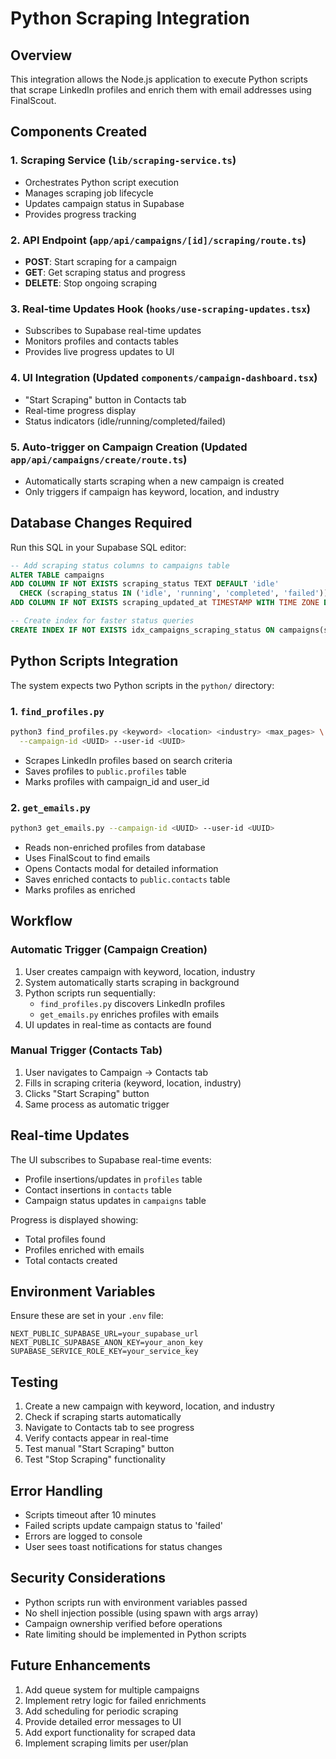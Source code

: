 # Python Scraping Integration

## Overview
This integration allows the Node.js application to execute Python scripts that scrape LinkedIn profiles and enrich them with email addresses using FinalScout.

## Components Created

### 1. **Scraping Service** (`lib/scraping-service.ts`)
- Orchestrates Python script execution
- Manages scraping job lifecycle
- Updates campaign status in Supabase
- Provides progress tracking

### 2. **API Endpoint** (`app/api/campaigns/[id]/scraping/route.ts`)
- **POST**: Start scraping for a campaign
- **GET**: Get scraping status and progress
- **DELETE**: Stop ongoing scraping

### 3. **Real-time Updates Hook** (`hooks/use-scraping-updates.tsx`)
- Subscribes to Supabase real-time updates
- Monitors profiles and contacts tables
- Provides live progress updates to UI

### 4. **UI Integration** (Updated `components/campaign-dashboard.tsx`)
- "Start Scraping" button in Contacts tab
- Real-time progress display
- Status indicators (idle/running/completed/failed)

### 5. **Auto-trigger on Campaign Creation** (Updated `app/api/campaigns/create/route.ts`)
- Automatically starts scraping when a new campaign is created
- Only triggers if campaign has keyword, location, and industry

## Database Changes Required

Run this SQL in your Supabase SQL editor:

```sql
-- Add scraping status columns to campaigns table
ALTER TABLE campaigns 
ADD COLUMN IF NOT EXISTS scraping_status TEXT DEFAULT 'idle' 
  CHECK (scraping_status IN ('idle', 'running', 'completed', 'failed')),
ADD COLUMN IF NOT EXISTS scraping_updated_at TIMESTAMP WITH TIME ZONE DEFAULT NOW();

-- Create index for faster status queries
CREATE INDEX IF NOT EXISTS idx_campaigns_scraping_status ON campaigns(scraping_status);
```

## Python Scripts Integration

The system expects two Python scripts in the `python/` directory:

### 1. `find_profiles.py`
```bash
python3 find_profiles.py <keyword> <location> <industry> <max_pages> \
  --campaign-id <UUID> --user-id <UUID>
```
- Scrapes LinkedIn profiles based on search criteria
- Saves profiles to `public.profiles` table
- Marks profiles with campaign_id and user_id

### 2. `get_emails.py`
```bash
python3 get_emails.py --campaign-id <UUID> --user-id <UUID>
```
- Reads non-enriched profiles from database
- Uses FinalScout to find emails
- Opens Contacts modal for detailed information
- Saves enriched contacts to `public.contacts` table
- Marks profiles as enriched

## Workflow

### Automatic Trigger (Campaign Creation)
1. User creates campaign with keyword, location, industry
2. System automatically starts scraping in background
3. Python scripts run sequentially:
   - `find_profiles.py` discovers LinkedIn profiles
   - `get_emails.py` enriches profiles with emails
4. UI updates in real-time as contacts are found

### Manual Trigger (Contacts Tab)
1. User navigates to Campaign → Contacts tab
2. Fills in scraping criteria (keyword, location, industry)
3. Clicks "Start Scraping" button
4. Same process as automatic trigger

## Real-time Updates

The UI subscribes to Supabase real-time events:
- Profile insertions/updates in `profiles` table
- Contact insertions in `contacts` table  
- Campaign status updates in `campaigns` table

Progress is displayed showing:
- Total profiles found
- Profiles enriched with emails
- Total contacts created

## Environment Variables

Ensure these are set in your `.env` file:
```
NEXT_PUBLIC_SUPABASE_URL=your_supabase_url
NEXT_PUBLIC_SUPABASE_ANON_KEY=your_anon_key
SUPABASE_SERVICE_ROLE_KEY=your_service_key
```

## Testing

1. Create a new campaign with keyword, location, and industry
2. Check if scraping starts automatically
3. Navigate to Contacts tab to see progress
4. Verify contacts appear in real-time
5. Test manual "Start Scraping" button
6. Test "Stop Scraping" functionality

## Error Handling

- Scripts timeout after 10 minutes
- Failed scripts update campaign status to 'failed'
- Errors are logged to console
- User sees toast notifications for status changes

## Security Considerations

- Python scripts run with environment variables passed
- No shell injection possible (using spawn with args array)
- Campaign ownership verified before operations
- Rate limiting should be implemented in Python scripts

## Future Enhancements

1. Add queue system for multiple campaigns
2. Implement retry logic for failed enrichments
3. Add scheduling for periodic scraping
4. Provide detailed error messages to UI
5. Add export functionality for scraped data
6. Implement scraping limits per user/plan